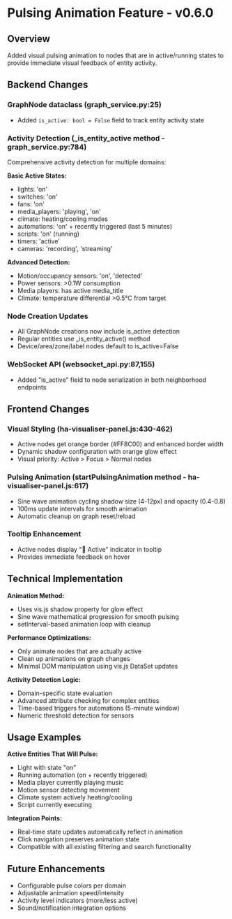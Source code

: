 # Pulsing Animation Feature - v0.6.0

## Overview
Added visual pulsing animation to nodes that are in active/running states to provide immediate visual feedback of entity activity.

## Backend Changes

### GraphNode dataclass (graph_service.py:25)
- Added `is_active: bool = False` field to track entity activity state

### Activity Detection (_is_entity_active method - graph_service.py:784)
Comprehensive activity detection for multiple domains:

**Basic Active States:**
- lights: 'on'
- switches: 'on' 
- fans: 'on'
- media_players: 'playing', 'on'
- climate: heating/cooling modes
- automations: 'on' + recently triggered (last 5 minutes)
- scripts: 'on' (running)
- timers: 'active'
- cameras: 'recording', 'streaming'

**Advanced Detection:**
- Motion/occupancy sensors: 'on', 'detected'
- Power sensors: >0.1W consumption
- Media players: has active media_title
- Climate: temperature differential >0.5°C from target

### Node Creation Updates
- All GraphNode creations now include is_active detection
- Regular entities use _is_entity_active() method
- Device/area/zone/label nodes default to is_active=False

### WebSocket API (websocket_api.py:87,155)
- Added "is_active" field to node serialization in both neighborhood endpoints

## Frontend Changes

### Visual Styling (ha-visualiser-panel.js:430-462)
- Active nodes get orange border (#FF8C00) and enhanced border width
- Dynamic shadow configuration with orange glow effect
- Visual priority: Active > Focus > Normal nodes

### Pulsing Animation (startPulsingAnimation method - ha-visualiser-panel.js:617)
- Sine wave animation cycling shadow size (4-12px) and opacity (0.4-0.8)
- 100ms update intervals for smooth animation
- Automatic cleanup on graph reset/reload

### Tooltip Enhancement
- Active nodes display "🔵 Active" indicator in tooltip
- Provides immediate feedback on hover

## Technical Implementation

**Animation Method:**
- Uses vis.js shadow property for glow effect
- Sine wave mathematical progression for smooth pulsing
- setInterval-based animation loop with cleanup

**Performance Optimizations:**
- Only animate nodes that are actually active
- Clean up animations on graph changes
- Minimal DOM manipulation using vis.js DataSet updates

**Activity Detection Logic:**
- Domain-specific state evaluation
- Advanced attribute checking for complex entities
- Time-based triggers for automations (5-minute window)
- Numeric threshold detection for sensors

## Usage Examples

**Active Entities That Will Pulse:**
- Light with state "on"
- Running automation (on + recently triggered)
- Media player currently playing music
- Motion sensor detecting movement
- Climate system actively heating/cooling
- Script currently executing

**Integration Points:**
- Real-time state updates automatically reflect in animation
- Click navigation preserves animation state
- Compatible with all existing filtering and search functionality

## Future Enhancements
- Configurable pulse colors per domain
- Adjustable animation speed/intensity
- Activity level indicators (more/less active)
- Sound/notification integration options